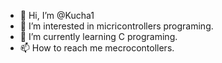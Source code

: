 - 👋 Hi, I’m @Kucha1
- 👀 I’m interested in micricontrollers programing.
- 🌱 I’m currently learning C programing.
- 📫 How to reach me mecrocontollers.

<!---
Kucha1/Kucha1 is a ✨ special ✨ repository because its `README.md` (this file) appears on your GitHub profile.
You can click the Preview link to take a look at your changes.
--->
